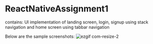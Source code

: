 # ReactNativeAssignment1
contains: UI implementation of landing screen, login, signup using stack navigation and home screen using tabbar navigation

Below are the sample screenshots:
![ezgif com-resize-2](https://user-images.githubusercontent.com/31967542/104313823-9b5e3180-54fe-11eb-85d6-6a740f0c081e.gif)



